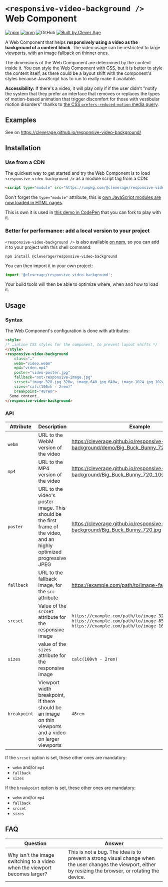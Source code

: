 # `<responsive-video-background />` Web Component

[![npm](https://img.shields.io/npm/v/@cleverage/responsive-video-background)](https://www.npmjs.com/package/@cleverage/responsive-video-background) [![npm](https://img.shields.io/npm/dm/@cleverage/responsive-video-background)](https://www.npmjs.com/package/@cleverage/responsive-video-background) ![GitHub](https://img.shields.io/github/license/cleverage/responsive-video-background) [![Built by Clever Age](https://img.shields.io/badge/Build%20by-Clever%20Age-223445?labelColor=98700e)](https://www.clever-age.com/)

A Web Component that helps **responsively using a video as the background of a content block**. The video usage can be restricted to large viewports, with an image fallback on thinner ones.

The dimensions of the Web Component are determined by the content inside it. You can style the Web Component with CSS, but it is better to style the content itself, as there could be a layout shift with the component's styles because JavaScript has to run to really make it available.

**Accessibility:** If there's a video, it will play only if if the user didn't "notify the system that they prefer an interface that removes or replaces the types of motion-based animation that trigger discomfort for those with vestibular motion disorders" thanks to [the CSS `prefers-reduced-motion` media query](https://developer.mozilla.org/en-US/docs/Web/CSS/@media/prefers-reduced-motion).

## Examples

See on https://cleverage.github.io/responsive-video-background/

## Installation

### Use from a CDN

The quickest way to get started and try the Web Component is to load `<responsive-video-background />` as a module script tag from a CDN:

```html
<script type="module" src="https://unpkg.com/@cleverage/responsive-video-background@^1"></script>
```

Don't forget the `type="module"` attribute, this is [own JavaScript modules are now loaded in HTML pages](https://developer.mozilla.org/en-US/docs/Web/JavaScript/Guide/Modules#applying_the_module_to_your_html).

This is own it is used in [this demo in CodePen](https://codepen.io/nhoizey/pen/YzawBrq) that you can fork to play with it.

### Better for performance: add a local version to your project

`<responsive-video-background />` is also available [on npm](https://www.npmjs.com/package/@cleverage/responsive-video-background), so you can add it to your project with this shell command:

```shell
npm install @cleverage/responsive-video-background
```

You can then import it in your own project:

```js
import '@cleverage/responsive-video-background';
```

Your build tools will then be able to optimize where, when and how to load it.

## Usage

### Syntax

The Web Component's configuration is done with attributes:

```html
<style>
/* …inline CSS styles for the component, to prevent layout shifts */
</style>
<responsive-video-background
    class="…"
    webm="video.webm"
    mp4="video.mp4"
    poster="video-poster.jpg"
    fallback="not-responsive-image.jpg"
    srcset="image-320.jpg 320w, image-640.jpg 640w, image-1024.jpg 1024w"
    sizes="calc(100vh - 2rem)"
    breakpoint="48rem">
  Some content…
</responsive-video-background>
```

### API

| Attribute | Description | Example |
| --------- | ----------- | ------- |
| `webm` | URL to the WebM version of the video | https://cleverage.github.io/responsive-video-background/demo/Big_Buck_Bunny_720_10s_1MB.webm |
| `mp4` | URL to the MP4 version of the video | https://cleverage.github.io/responsive-video-background/Big_Buck_Bunny_720_10s_1MB.mp4 |
| `poster` | URL to the video's poster image. This should be the first frame of the video, and an highly optimized progressive JPEG | https://cleverage.github.io/responsive-video-background/Big_Buck_Bunny_720.jpg |
| `fallback` | URL to the fallback image, for the `src` attribute | https://example.com/path/to/image-fallback.jpg |
| `srcset` | Value of the `srcset` attribute for the responsive image | `https://example.com/path/to/image-320px.jpg 320w, https://example.com/path/to/image-850px.jpg 850w, https://example.com/path/to/image-1600px.jpg 1600w` |
| `sizes` | value of the `sizes` attribute for the responsive image | `calc(100vh - 2rem)` |
| `breakpoint` | Viewport width breakpoint, if there should be an image on thin viewports and a video on larger viewports | `48rem` |

If the `srcset` option is set, these other ones are mandatory:
- `webm` and/or `mp4`
- `fallback`
- `sizes`

If the `breakpoint` option is set, these other ones are mandatory:
- `webm` and/or `mp4`
- `fallback`
- `srcset`
- `sizes`

## FAQ

| Question | Answer |
| -------- | ------ |
| Why isn't the image switching to a video when the viewport becomes larger? | This is not a bug. The idea is to prevent a strong visual change when the user changes the viewport, either by resizing the browser, or rotating the device. |
